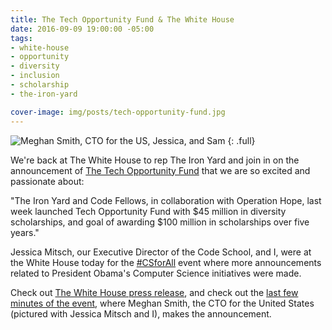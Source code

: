 ```yaml
---
title: The Tech Opportunity Fund & The White House
date: 2016-09-09 19:00:00 -05:00
tags:
- white-house
- opportunity
- diversity
- inclusion
- scholarship
- the-iron-yard

cover-image: img/posts/tech-opportunity-fund.jpg
---
```


![Meghan Smith, CTO for the US, Jessica, and Sam](/img/posts/tech-opportunity-fund.jpg)
{: .full}

We're back at The White House to rep The Iron Yard and join in on the announcement of [The Tech Opportunity Fund](http://techopportunityfund.org) that we are so excited and passionate about:

"The Iron Yard and Code Fellows, in collaboration with Operation Hope, last week launched Tech Opportunity Fund with $45 million in diversity scholarships, and goal of awarding $100 million in scholarships over five years."

Jessica Mitsch, our Executive Director of the Code School, and I, were at the White House today for the [#CSforAll](http://twitter.com/search?q=csforall&src=typd) event where more announcements related to President Obama's Computer Science initiatives were made.

Check out [The White House press release](http://www.whitehouse.gov/the-press-office/2016/09/14/fact-sheet-new-progress-and-momentum-support-president-obamas-computer), and check out the [last few minutes of the event](https://www.youtube.com/watch?v=M9xy8muYC5Q&feature=youtu.be&t=2h54m51s), where Meghan Smith, the CTO for the United States (pictured with Jessica Mitsch and I), makes the announcement.

